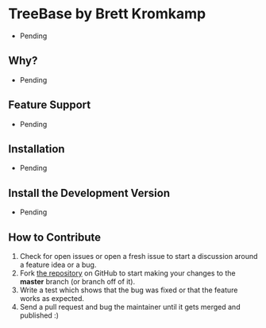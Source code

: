 # TreeBase by Brett Kromkamp

- Pending

## Why?

- Pending

## Feature Support

- Pending

## Installation

- Pending

## Install the Development Version

- Pending

## How to Contribute

1. Check for open issues or open a fresh issue to start a discussion around a feature idea or a bug.
2. Fork [the repository](https://github.com/brettkromkamp/treebase) on GitHub to start making your changes to the **master** branch (or branch off of it).
3. Write a test which shows that the bug was fixed or that the feature works as expected.
4. Send a pull request and bug the maintainer until it gets merged and published :)
